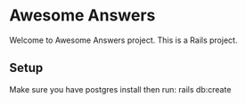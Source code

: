 # Awesome Answers

Welcome to Awesome Answers project. This is a Rails project.

## Setup
Make sure you have postgres install then run:
rails db:create
